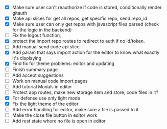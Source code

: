 - [x] Make sure user can't reauthorize if code is stored, conditionally render gitauth
- [x] Make api slices for get all repos, get specific repo, send repo_id
- [x] Make sure user can only get repos with javascript files parsed (check for the logic in the backend)
- [ ] Fix the logout function, 
- [x] protect the import repo routes to redirect to auth if no id/token.
- [ ] Add manual send code api slice
- [x] Add param that says import action for the editor to know what exactly it's displaying
- [x] Find fix for theme problems: editor and updating
- [ ] Finish summary page
- [ ] Add accept suggestions
- [ ] Work on manual code import pages
- [ ] Add tutorial Modals in editor
- [ ] Protect app routes, make new storage item and store, code files in it?
- [x] For defense use only light mode
- [x] Fix the light theme of the editor
- [ ] Add error handling for editor, make sure a file is passed to it
- [ ] Make the close file button in editor work
- [ ] Add rest state where no file is open in editor